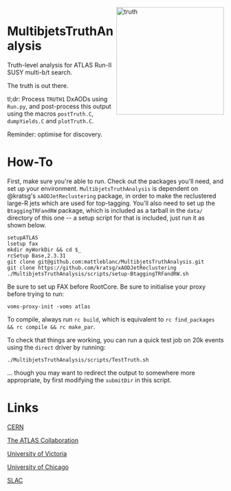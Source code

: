 
<img src="http://i.imgur.com/cQ90uWb.jpg" width="250" align="right" alt="truth" />

# MultibjetsTruthAnalysis

Truth-level analysis for ATLAS Run-II SUSY multi-b/t search.

The truth is out there.

tl;dr: Process `TRUTH1` DxAODs using `Run.py`, and post-process this output using the macros `postTruth.C`, `dumpYields.C` and `plotTruth.C`.

Reminder: optimise for discovery.

# How-To

First, make sure you're able to run. Check out the packages you'll need, and set up your environment. `MultibjetsTruthAnalysis` is dependent on @kratsg's `xAODJetReclustering` package, in order to make the reclustered large-R jets which are used for top-tagging. You'll also need to set up the `BtaggingTRFandRW` package, which is included as a tarball in the `data/` directory of this one -- a setup script for that is included, just run it as shown below.

```
setupATLAS
lsetup fax
mkdir myWorkDir && cd $_
rcSetup Base,2.3.31
git clone git@github.com:mattleblanc/MultibjetsTruthAnalysis.git
git clone https://github.com/kratsg/xAODJetReclustering
./MultibjetsTruthAnalysis/scripts/setup-BtaggingTRFandRW.sh
```
Be sure to set up FAX before RootCore. Be sure to initialise your proxy before trying to run: 

```
voms-proxy-init -voms atlas
```

To compile, always run `rc build`, which is equivalent to `rc find_packages && rc compile && rc make_par`.

To check that things are working, you can run a quick test job on 20k events using the `direct` driver by running:

```
./MultibjetsTruthAnalysis/scripts/TestTruth.sh
```

... though you may want to redirect the output to somewhere more appropriate, by first modifying the `submitDir` in this script.

# Links

[CERN](http://home.cern)

[The ATLAS Collaboration](http://atlas.ch/)

[University of Victoria](https://www.uvic.ca/science/physics/)

[University of Chicago](http://physics.uchicago.edu/)

[SLAC](https://www6.slac.stanford.edu/)
